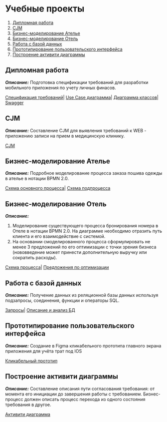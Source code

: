 # Учебные проекты
1. [Дипломная работа](#дипломная-работа)
2. [CJM](#cjm)
3. [Бизнес-моделирование Ателье](#бизнес-моделирование-ателье)
4. [Бизнес-моделирование Отель](#бизнес-моделирование-отель)
5. [Работа с базой данных](#работа-с-базой-данных)
6. [Прототипирование пользовательского интерфейса](#прототипирование-пользовательского-интерфейса)
7. [Построение активити диаграммы](#построение-активити-диаграммы)

## Дипломная работа
_**Описание:**_ Подготовка спецификации требований для разработки мобильного приложения по учету личных финасов.

[Спецификация требований](https://github.com/Basil518/Basil518/blob/a90ef8e01a4597006e2bb6ffcb050e5cdc48a663/1.%20SRS%20%D0%94%D0%B8%D0%BF%D0%BB%D0%BE%D0%BC%20%D0%91%D1%83%D1%85%D1%82%D0%B8%D1%8F%D1%80%D0%BE%D0%B2%20SAL-25%20(2).pdf)| [Use Case диаграмма](https://drive.google.com/file/d/1f1YCMgcssd2DJ5UTYxQaBlafCMrTbBDc/view?usp=sharing)| [Диаграмма классов](https://drive.google.com/file/d/1Mty7ap3SdBmgmPFyvICJhZ9BLdQgApEl/view?usp=sharing)| [Swagger](https://app.swaggerhub.com/apis/BASILVB/MyFinance/1)
## CJM
_**Описание:**_ Составление CJM для выявления требований к WEB - приложению записи на прием в медицинскую клинику.

[CJM](https://github.com/Basil518/Basil518/blob/e6cab509123b6317089f50358f35581440fd8848/3.%20CJM%20%D0%9A%D0%BB%D0%B8%D0%BD%D0%B8%D0%BA%D0%B0%20-%20%D0%9B%D0%B8%D1%81%D1%821%20(2).pdf)
## Бизнес-моделирование Ателье
_**Описание:**_ Подробное моделирование процесса заказа пошива одежды в ателье в нотации BPMN 2.0.

[Схема основного процесса](https://github.com/Basil518/Basil518/blob/e6cab509123b6317089f50358f35581440fd8848/4.1.%20%D0%91%D0%B8%D0%B7%D0%BD%D0%B5%D1%81%20%D0%BC%D0%BE%D0%B4%D0%B5%D0%BB%D0%B8%D1%80.%20%D0%BE%D1%81%D0%BD.%20%D0%BF%D1%80%D0%BE%D1%86..svg)| [Схема подпроцесса](https://github.com/Basil518/Basil518/blob/e6cab509123b6317089f50358f35581440fd8848/4.2.%20%D0%91%D0%B8%D0%B7%D0%BD%D0%B5%D1%81%20%D0%BC%D0%BE%D0%B4%D0%B5%D0%BB%D0%B8%D1%80.%20%D0%BF%D0%BE%D0%B4%D0%BF%D1%80%D0%BE%D1%86.svg)

## Бизнес-моделирование Отель
_**Описание:**_ 
1. Моделирование существующего процесса бронирования номера в Отеле в нотации BPMN 2.0. На диаграмме необходимо отразить путь клиента и его взаимодействие с системой.
2. На основании смоделированного процесса сформулировать не менее 3 предложений по его оптимизации с точки зрения бизнеса (нововведение может принести дополнительную выручку или сократить расходы).

[Схема процесса](https://github.com/Basil518/Basil518/blob/988da8fb39c048296025ef818736e27968db834a/5.1.%20%D0%A1%D1%85%D0%B5%D0%BC%D0%B0%20%D1%80%D0%B5%D0%B3%D0%B8%D1%81%D1%82%D1%80%D0%B0%D1%86%D0%B8%D1%8F%20%D0%BA%D0%BB%D0%B8%D0%B5%D0%BD%D1%82%D0%B0%20%D0%B3%D0%BE%D1%81%D1%82%D0%B8%D0%BD%D0%B8%D1%86%D0%B0.svg)| [Предложения по оптимизации](https://github.com/Basil518/Basil518/blob/47a1a5a52d90385ce07c0598a9c88f91232aae06/5.2.%20%D0%9F%D1%80%D0%B5%D0%B4%D0%BB%D0%BE%D0%B6%D0%B5%D0%BD%D0%B8%D1%8F%20%D0%BF%D0%BE%20%D0%BE%D0%BF%D1%82%D0%B8%D0%BC%D0%B8%D0%B7%D0%B0%D1%86%D0%B8%D0%B8.pdf)

## Работа с базой данных
_**Описание:**_ Получение данных из реляционной базы данных используя подзапросы, соединения, функции и операторы SQL.

[Запросы](https://github.com/Basil518/Basil518/blob/47a1a5a52d90385ce07c0598a9c88f91232aae06/6.%20%D0%98%D1%82%D0%BE%D0%B3%D0%BE%D0%B2%D0%BE%D0%B5_SQL.sql)|  [Описание и анализ БД](https://github.com/Basil518/Basil518/blob/47a1a5a52d90385ce07c0598a9c88f91232aae06/6.1.%20%D0%98%D1%82%D0%BE%D0%B3%D0%BE%D0%B2%D0%B0%D1%8F_%D1%80%D0%B0%D0%B1%D0%BE%D1%82%D0%B0_SQL__%D0%91%D1%83%D1%85%D1%82%D1%8F%D0%B8%D1%80%D0%BE%D0%B2_%D0%92.docx.pdf)

## Прототипирование пользовательского интерфейса
_**Описание:**_ Создание в Figma кликабельного прототипа главного экрана приложения для учёта трат под IOS

[Кликабельный прототип](https://www.figma.com/proto/1CWphMBHAD7xupmzf2muJ6/%D0%94%D0%97-%D0%9A%D0%BB%D0%B8%D0%BA%D0%B0%D0%B1%D0%B5%D0%BB%D1%8C%D0%BD%D1%8B%D0%B9-%D0%BF%D1%80%D0%BE%D1%82%D0%BE%D1%82%D0%B8%D0%BF?page-id=0%3A1&node-id=1-487&viewport=319%2C519%2C0.74&scaling=scale-down&starting-point-node-id=1%3A487)

## Построение активити диаграммы
_**Описание:**_ Составление описания пути согласования требования: от момента его инициации до завершения работы с требованием.
Бизнес-процесс должен описать процесс перехода из одного состояния требования в другое.

[Активити диаграмма](https://github.com/Basil518/Basil518/blob/main/%D0%91%D0%B8%D0%B7%D0%BD%D0%B5%D1%81-%D0%BF%D1%80%D0%BE%D1%86%D0%B5%D1%81%D1%81_%D1%83%D0%BF%D1%80%D0%B0%D0%B2%D0%BB%D0%B5%D0%BD%D0%B8%D1%8F_%D1%82%D1%80%D0%B5%D0%B1%D0%BE%D0%B2%D0%BD%D0%B8%D1%8F%D0%BC%D0%B8_%D0%91%D1%83%D1%85%D1%82%D0%B8%D1%8F%D1%80%D0%BE%D0%B2_%D0%92.%D0%92._SAL-25.png)
